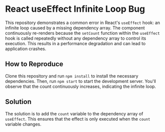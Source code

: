 # React useEffect Infinite Loop Bug

This repository demonstrates a common error in React's `useEffect` hook: an infinite loop caused by a missing dependency array. The component continuously re-renders because the `setCount` function within the `useEffect` hook is called repeatedly without any dependency array to control its execution.  This results in a performance degradation and can lead to application crashes.

## How to Reproduce

Clone this repository and run `npm install` to install the necessary dependencies.  Then, run `npm start` to start the development server. You'll observe that the count continuously increases, indicating the infinite loop.

## Solution

The solution is to add the `count` variable to the dependency array of `useEffect`.  This ensures that the effect is only executed when the `count` variable changes.